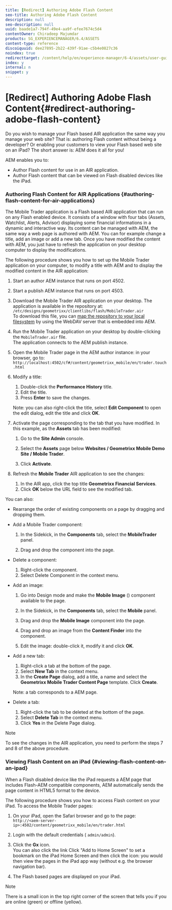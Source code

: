 ```yaml
---
title: [Redirect] Authoring Adobe Flash Content
seo-title: Authoring Adobe Flash Content
description: null
seo-description: null
uuid: baade1a7-794f-49e4-aa9f-efee7674c5d4
contentOwner: Chiradeep Majumdar
products: SG_EXPERIENCEMANAGER/6.4/ASSETS
content-type: reference
discoiquuid: dee27895-2b22-439f-91ae-c5b4e0827c36
noindex: true
redirecttarget: /content/help/en/experience-manager/6-4/assets/user-guide
index: y
internal: n
snippet: y
---
```


# [Redirect] Authoring Adobe Flash Content{#redirect-authoring-adobe-flash-content}

<!--
Comment Type: remark
Last Modified By: Alva Ware-Bevacqui (alvawb)
Last Modified Date: 2018-03-02T03:00:37.571-0500
<p>Chiradeep to check. May be legacy</p>
-->

Do you wish to manage your Flash based AIR application the same way you manage your web site? That is: authoring Flash content without being a developer? Or enabling your customers to view your Flash based web site on an iPad? The short answer is: AEM does it all for you!

AEM enables you to:

* Author Flash content for use in an AIR application.
* Author Flash content that can be viewed on Flash disabled devices like the iPad.

### Authoring Flash Content for AIR Applications {#authoring-flash-content-for-air-applications}

The Mobile Trader application is a Flash based AIR application that can run on any Flash enabled device. It consists of a window with four tabs (Assets, Watchlist, Alerts, Advisor) displaying some financial informations in a dynamic and interactive way. Its content can be managed with AEM, the same way a web page is authored with AEM. You can for example change a title, add an image or add a new tab. Once you have modified the content with AEM, you just have to refresh the application on your desktop computer to display the modifications.

The following procedure shows you how to set up the Mobile Trader application on your computer, to modify a title with AEM and to display the modified content in the AIR application:

1. Start an author AEM instance that runs on port 4502.
1. Start a publish AEM instance that runs on port 4503.
1. Download the Mobile Trader AIR application on your desktop. The application is available in the repository at:  
   `/etc/designs/geometrixx/clientlibs/flash/MobileTrader.air`  
   To download this file, you can [map the repository to your local filesystem](../../sites/administering/using/webdav-access.md) by using the WebDAV server that is embedded into AEM.  

1. Run the Mobile Trader application on your desktop by double-clicking the `MobileTrader.air` file.  
   The application connects to the AEM publish instance.  

1. Open the Mobile Trader page in the AEM author instance: in your browser, go to:  
   `http://localhost:4502/cf#/content/geometrixx_mobile/en/trader.touch.html`

1. Modify a title:

    1. Double-click the **Performance History** title.
    1. Edit the title.
    1. Press **Enter** to save the changes.

   Note: you can also right-click the title, select **Edit Component** to open the edit dialog, edit the title and click **OK**.

1. Activate the page corresponding to the tab that you have modified. In this example, as the **Assets** tab has been modified:

    1. Go to the **Site Admin** console.
    1. Select the **Assets** page below **Websites / Geometrixx Mobile Demo Site / Mobile Trader**.
    
    1. Click **Activate**.

1. Refresh the **Mobile Trader** AIR application to see the changes:

    1. In the AIR app, click the top title **Geometrixx Financial Services**.
    1. Click **OK** below the URL field to see the modified tab.

<!--
Comment Type: remark
Last Modified By: Jean-Christophe Kautzmann (jkautzma)
Last Modified Date: 2018-03-02T03:00:37.647-0500
<p>step 5: when I open the page from the siteadmin, it opens the html5 version.<br /> </p>
<p>-&gt; bug 37731<br /> </p>
-->

<!--
Comment Type: remark
Last Modified By: Jean-Christophe Kautzmann (jkautzma)
Last Modified Date: 2018-03-02T03:00:37.673-0500
<p>step 7: bug: the console doesn't show the replicated status icon<br /> </p>
<p>-&gt; this is a platform (known) issue<br /> </p>
-->

You can also:

* Rearrange the order of existing components on a page by dragging and dropping them.  
* Add a Mobile Trader component:

    1. In the Sidekick, in the **Components** tab, select the **MobileTrader** panel.
    
    1. Drag and drop the component into the page.

* Delete a component:

    1. Right-click the component.  
    1. Select Delete Component in the context menu.

* Add an image:

    1. Go into Design mode and make the **Mobile Image** () component available to the page.
    1. In the Sidekick, in the **Components** tab, select the **Mobile** panel.
    
    1. Drag and drop the **Mobile Image** component into the page.
    1. Drag and drop an image from the **Content Finder** into the component.
    1. Edit the image: double-click it, modify it and click **OK**.

* Add a new tab:

    1. Right-click a tab at the bottom of the page.
    1. Select **New Tab** in the context menu.
    1. In the **Create Page** dialog, add a title, a name and select the **Geometrixx Mobile Trader Content Page** template. Click **Create**.

  Note: a tab corresponds to a AEM page.
* Delete a tab:

    1. Right-click the tab to be deleted at the bottom of the page.
    1. Select **Delete Tab** in the context menu.
    1. Click **Yes** in the Delete Page dialog.

>[!NOTE]
>
>To see the changes in the AIR application, you need to perform the steps 7 and 8 of the above procedure.

<!--
Comment Type: remark
Last Modified By: Jean-Christophe Kautzmann (jkautzma)
Last Modified Date: 2018-03-02T03:00:37.738-0500
<p>Is it possible to add some text?</p>
<p>I've been able to add a text component in the browser but it's not showing in the AIR app.<br /> </p>
<p>It's because the flash-text component is not enabled<br /> </p>
-->

<!--
Comment Type: remark
Last Modified By: Jean-Christophe Kautzmann (jkautzma)
Last Modified Date: 2018-03-02T03:00:37.761-0500
<p>The following section ("Authoring Flash Content for Web Sites") should be discarded as the feature should not be available in its current state. </p>
<p>The corresponding content will be removed from the repository. </p>
<p>Discussed with David N. and Tobi B. on 18.10.2011.<br /> </p>
-->

<!--
Comment Type: draft

<h3>Authoring Flash Content for Web Sites</h3>
-->

<!--
Comment Type: draft

<p>With CQ it is possible to create and manage Adobe Flash content within a browser environment. The Flash content is managed the same way a web page is authored with CQ. You can manage titles, texts and images.</p>
<p>The following procedure shows you how to create a web page that includes Flash content consisting of a title, some text and an image:</p>
<ol>
<li>In <strong>Site Admin</strong> console, create a page below <strong>Websites / Geometrixx Demo Site / English</strong>:
<ul>
<li><strong>Title</strong>: My Flash Page</li>
<li>Select the <strong>Mosaic Content Page</strong> template</li>
<li>Click <strong>Create</strong>.</li>
</ul> </li>
<li>Open the new page.</li>
<li>Add a title to the page: from the <strong>Components</strong> tab of the Sidekick, drag and drop a <strong>Title</strong> component to the page.</li>
<li>Edit the title:<br />
<ol>
<li>Click the <strong>Title</strong> component.</li>
<li>Edit the title.</li>
<li>Press <strong>Enter</strong> to save the changes.<br /> You can also double-click the <strong>Title</strong> component, define the title in the dialog and click <strong>OK</strong>.<br /> </li>
</ol> </li>
<li>Add a <strong>Text</strong> component to the page: from the <strong>Components</strong> tab of the Sidekick, drag and drop a <strong>Text</strong> component to the page.</li>
<li>Edit the text:<br />
<ol>
<li>Double-click the <strong>Text</strong> component.</li>
<li>Edit the text.</li>
<li>Click <strong>OK</strong> to save the changes.<br /> You can also right-click the <strong>Text</strong> component, define the text in the dialog and click <strong>OK</strong>.<br /> </li>
</ol> </li>
<li>Add an <strong>Image</strong> component to the page: from the <strong>Components</strong> tab of the Sidekick, drag and drop an <strong>Image</strong> component to the page.</li>
<li>Edit the image:
<ol>
<li>Drag and drop an image from the <strong>Content Finder</strong> into the <strong>Image</strong> component.</li>
<li>Edit the image: double-click it, modify it and click <strong>OK</strong>.<br /> You can also right-click the image to open the edit dialog.</li>
</ol> </li>
</ol>
<p>You can also:</p>
<ul>
<li>Rearrange the order of existing components on a page by dragging and dropping them.<br /> </li>
<li>Delete a component:
<ol>
<li>Right-click the component.<br /> </li>
<li>Select <strong>Delete Component</strong> in the context menu.</li>
</ol> </li>
</ul>
<p></p>
-->

<!--
Comment Type: remark
Last Modified By: Jean-Christophe Kautzmann (jkautzma)
Last Modified Date: 2018-03-02T03:00:37.822-0500
<p>the component dialog doesn't display ok (some shifts in the lines).<br /> </p>
<p>-&gt; bug 37732<br /> </p>
-->

<!--
Comment Type: remark
Last Modified By: Jean-Christophe Kautzmann (jkautzma)
Last Modified Date: 2018-03-02T03:00:37.845-0500
<p>there is a typo in the context menu of the component:<br /> 'Edit Copmonent' should be 'Edit Component'<br /> </p>
<p>-&gt; known issue<br /> </p>
-->

<!--
Comment Type: remark
Last Modified By: Jean-Christophe Kautzmann (jkautzma)
Last Modified Date: 2018-03-02T03:00:37.867-0500
<p>doesn't work on publish (javascript error):<br /> -&gt; tobi is not planning to invest more time on this feature as it is not known yet how customer will use this feature<br /> <br /> <br /> </p>
-->

### Viewing Flash Content on an iPad {#viewing-flash-content-on-an-ipad}

When a Flash disabled device like the iPad requests a AEM page that includes Flash-AEM compatible components, AEM automatically sends the page content in HTML5 format to the device.  
  
The following procedure shows you how to access Flash content on your iPad. To access the Mobile Trader pages:

1. On your iPad, open the Safari browser and go to the page:  
   `http://<aem-server-ip>:4502/content/geometrixx_mobile/en/trader.html`

1. Login with the default credentials ( `admin/admin`).  

1. Click the **Gx** icon.  
   You can also click the link Click "Add to Home Screen" to set a bookmark on the iPad Home Screen and then click the icon: you would then view the pages in the iPad app way (without e.g. the browser navigation bar).  

1. The Flash based pages are displayed on your iPad.

>[!NOTE]
>
>There is a small icon in the top right corner of the screen that tells you if you are online (green) or offline (yellow).

